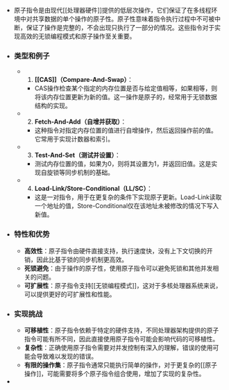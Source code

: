 - 原子指令是由现代[[处理器硬件]]提供的低层次操作，它们保证了在多线程环境中对共享数据的单个操作的原子性。原子性意味着指令执行过程中不可被中断，保证了操作是完整的，不会出现只执行了一部分的情况。这些指令对于实现高效的无锁编程模式和原子操作至关重要。
- ### 类型和例子
	- 1. **[[CAS]]（Compare-And-Swap）**：
		- CAS操作检查某个指定的内存位置是否与给定值相等，如果相等，则将该内存位置更新为新的值。这一操作是原子的，经常用于无锁数据结构的实现。
	- 2. **Fetch-And-Add（自增并获取）**：
		- 这种指令对指定内存位置的值进行自增操作，然后返回操作前的值。它常用于实现计数器和索引。
	- 3. **Test-And-Set（测试并设置）**：
		- 测试内存位置的值，如果为0，则将其设置为1，并返回旧值。这是实现自旋锁等同步机制的基础。
	- 4. **Load-Link/Store-Conditional（LL/SC）**：
		- 这是一对指令，用于在更复杂的条件下实现原子更新。Load-Link读取一个地址的值，Store-Conditional仅在该地址未被修改的情况下写入新值。
- ### 特性和优势
	- **高效性**：原子指令由硬件直接支持，执行速度快，没有上下文切换的开销，因此比基于锁的同步机制更高效。
	- **死锁避免**：由于操作的原子性，使用原子指令可以避免死锁和其他并发相关的问题。
	- **可扩展性**：原子指令支持[[无锁编程模式]]，这对于多核处理器系统来说，可以提供更好的可扩展性和性能。
- ### 实现挑战
	- **可移植性**：原子指令依赖于特定的硬件支持，不同处理器架构提供的原子指令可能有所不同，因此直接使用原子指令可能会影响代码的可移植性。
	- **复杂性**：正确使用原子指令需要对并发控制有深入的理解，错误的使用可能会导致难以发现的错误。
	- **有限的操作集**：原子指令通常只能执行简单的操作，对于更复杂的[[原子操作]]，可能需要将多个原子指令组合使用，增加了实现的复杂性。
-